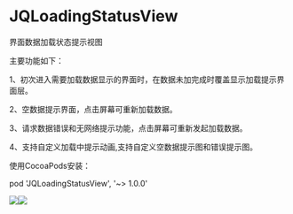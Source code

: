 # JQLoadingStatusView
界面数据加载状态提示视图<p>
主要功能如下：<p>
1、初次进入需要加载数据显示的界面时，在数据未加完成时覆盖显示加载提示界面层。<p>
2、空数据提示界面，点击屏幕可重新加载数据。<p>
3、请求数据错误和无网络提示功能，点击屏幕可重新发起加载数据。<p>
4、支持自定义加载中提示动画,支持自定义空数据提示图和错误提示图。<p>
使用CocoaPods安装：<p>
pod 'JQLoadingStatusView', '~> 1.0.0'<p><p>
![](https://raw.githubusercontent.com/Metoos/JQLoadingStatusView/master/screenshots/screenshots1.gif)![](https://raw.githubusercontent.com/Metoos/JQLoadingStatusView/master/screenshots/screenshots2.gif)
